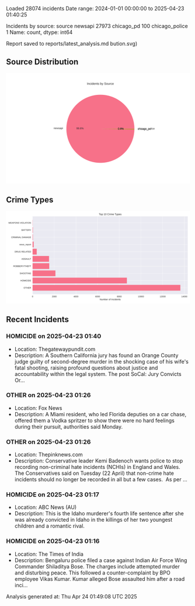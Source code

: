 
Loaded 28074 incidents
Date range: 2024-01-01 00:00:00 to 2025-04-23 01:40:25

Incidents by source:
source
newsapi           27973
chicago_pd          100
chicago_police        1
Name: count, dtype: int64

Report saved to reports/latest_analysis.md
bution.svg)

## Source Distribution
![Source Distribution](images/source_distribution.svg)

## Crime Types
![Crime Types](images/crime_types.svg)

## Recent Incidents

### HOMICIDE on 2025-04-23 01:40
- Location: Thegatewaypundit.com
- Description: A Southern California jury has found an Orange County judge guilty of second-degree murder in the shocking case of his wife's fatal shooting, raising profound questions about justice and accountability within the legal system.
The post SoCal: Jury Convicts Or…


### OTHER on 2025-04-23 01:26
- Location: Fox News
- Description: A Miami resident, who led Florida deputies on a car chase, offered them a Vodka spritzer to show there were no hard feelings during their pursuit, authorities said Monday.


### OTHER on 2025-04-23 01:26
- Location: Thepinknews.com
- Description: Conservative leader Kemi Badenoch wants police to stop recording non-criminal hate incidents (NCHIs) in England and Wales. The Conservatives said on Tuesday (22 April) that non-crime hate incidents should no longer be recorded in all but a few cases.  As per …


### HOMICIDE on 2025-04-23 01:17
- Location: ABC News (AU)
- Description: This is the Idaho murderer's fourth life sentence after she was already convicted in Idaho in the killings of her two youngest children and a romantic rival.


### HOMICIDE on 2025-04-23 01:16
- Location: The Times of India
- Description: Bengaluru police filed a case against Indian Air Force Wing Commander Shiladitya Bose. The charges include attempted murder and disturbing peace. This followed a counter-complaint by BPO employee Vikas Kumar. Kumar alleged Bose assaulted him after a road inci…

Analysis generated at: Thu Apr 24 01:49:08 UTC 2025
